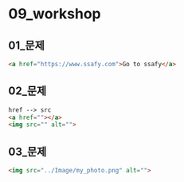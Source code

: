 # 09_workshop

## 01_문제

```html
<a href="https://www.ssafy.com">Go to ssafy</a>
```



## 02_문제

```html
href --> src
<a href=""></a>
<img src="" alt="">
```



## 03_문제

```html
<img src="../Image/my_photo.png" alt="">
```

